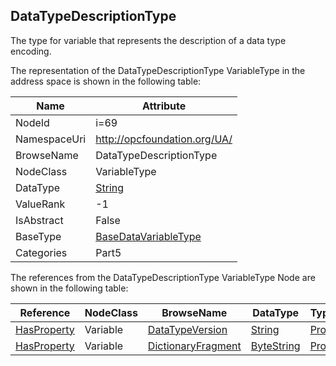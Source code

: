 <!-- objecttype -->
## DataTypeDescriptionType
The type for variable that represents the description of a data type encoding.  
<!-- end of text -->
The representation of the DataTypeDescriptionType VariableType in the address space is shown in the following table:  

|Name|Attribute|
|---|---|
|NodeId|i=69|
|NamespaceUri|http://opcfoundation.org/UA/|
|BrowseName|DataTypeDescriptionType|
|NodeClass|VariableType|
|DataType|[String](../../../Part3/DataTypes/String/readme.md)|
|ValueRank|-1|
|IsAbstract|False|
|BaseType|[BaseDataVariableType](../../../Part5/VariableTypes/BaseDataVariableType/readme.md)|
|Categories|Part5|

The references from the DataTypeDescriptionType VariableType Node are shown in the following table:  

|Reference|NodeClass|BrowseName|DataType|TypeDefinition|ModellingRule|
|---|---|---|---|---|---|
|[HasProperty](../../../Part3/ReferenceTypes/HasProperty/readme.md)|Variable|[DataTypeVersion](#DataTypeVersion)|[String](../../../Part3/DataTypes/String/readme.md)|[PropertyType](../../Part5/VariableTypes/PropertyType/readme.md)|[Optional](../../Objects/Optional/readme.md)|
|[HasProperty](../../../Part3/ReferenceTypes/HasProperty/readme.md)|Variable|[DictionaryFragment](#DictionaryFragment)|[ByteString](../../../Part3/DataTypes/ByteString/readme.md)|[PropertyType](../../Part5/VariableTypes/PropertyType/readme.md)|[Optional](../../Objects/Optional/readme.md)|


